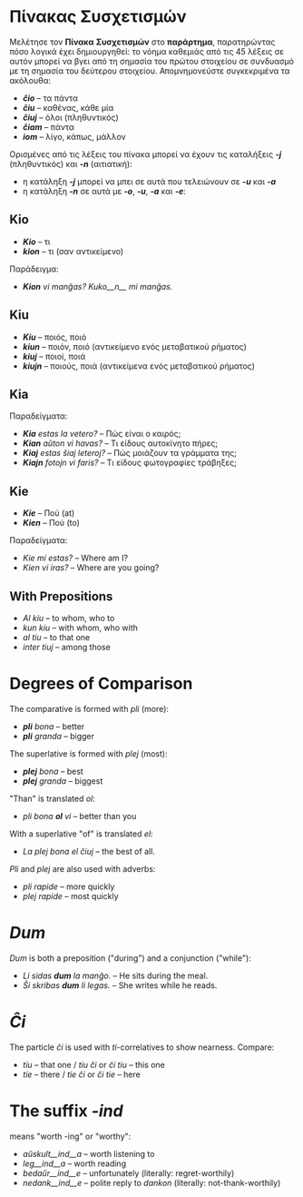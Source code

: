 # Πίνακας Συσχετισμών

Μελέτησε τον __Πίνακα__ __Συσχετισμών__ στο __παράρτημα__, παρατηρώντας πόσο λογικά έχει δημιουργηθεί: το νόημα καθεμιάς από τις 45 λέξεις σε αυτόν μπορεί να βγει από τη σημασία του πρώτου στοιχείου σε συνδυασμό με τη σημασία του δεύτερου στοιχείου. 
Απομνημονεύστε συγκεκριμένα τα ακόλουθα:

- *__ĉio__*  – τα πάντα
- *__ĉiu__*  – καθένας, κάθε μία
- *__ĉiuj__*  – όλοι (πληθυντικός)
- *__ĉiam__* – πάντα
- *__iom__* – λίγο, κάπως, μάλλον

Ορισμένες από τις λέξεις του πίνακα μπορεί να έχουν τις καταλήξεις *__-j__* (πληθυντικός) και *__-n__* (αιτιατική):

- η κατάληξη *__-j__* μπορεί να μπει σε αυτά που τελειώνουν σε *__-u__* και *__-a__*
- η κατάληξη *__-n__* σε αυτά με *__-o__*, *__-u__*, *__-a__* και *__-e__*:

## __Kio__ 

- *__Kio__* – τι 
- *__kion__* – τι (σαν αντικείμενο)

Παράδειγμα: 

- *__Kion__ vi manĝas? Kuko__n__ mi manĝas.*

## __Kiu__
- *__Kiu__* – ποιός, ποιό
- *__kiun__* – ποιόν, ποιό (αντικείμενο ενός μεταβατικού ρήματος)
- *__kiuj__* – ποιοί, ποιά
- *__kiujn__* – ποιούς, ποιά (αντικείμενα ενός μεταβατικού ρήματος)

## __Kia__

Παραδείγματα:

- *__Kia__ estas la vetero?* – Πώς είναι ο καιρός;
- *__Kian__ aŭton vi havas?* – Τι είδους αυτοκίνητο πήρες;
- *__Kiaj__ estas ŝiaj leteroj?* – Πώς μοιάζουν τα γράμματα της;
- *__Kiajn__ fotojn vi faris?* – Τι είδους φωτογραφίες τράβηξες;

## __Kie__

- *__Kie__* – Πού (at)
- *__Kien__* – Πού (to)

Παραδείγματα:

- *Kie mi estas?* – Where am I?
- *Kien vi iras?* – Where are you going?

## With Prepositions

- *Al kiu* – to whom, who to
- *kun kiu* – with whom, who with
- *al tiu* – to that one
- *inter tiuj* – among those

# Degrees of Comparison

The comparative is formed with *pli* (more):

- *__pli__ bona* – better
- *__pli__ granda* – bigger

The superlative is formed with *plej* (most):

- *__plej__ bona* – best
- *__plej__ granda* – biggest

"Than" is translated *ol*:

- *pli bona __ol__ vi* – better than you

With a superlative "of" is translated *el*: 

- *La plej bona el ĉiuj* – the best of all.

*Pli* and *plej* are also used with adverbs:

- *pli rapide* – more quickly
- *plej rapide* – most quickly

# *Dum* 

*Dum* is both a preposition ("during") and a conjunction ("while"):

- *Li sidas __dum__ la manĝo.* – He sits during the meal.
- *Ŝi skribas __dum__ li legas.* – She writes while he reads.

# *Ĉi*

The particle *ĉi* is used with *ti*-correlatives to show nearness. Compare:

- *tiu* – that one / *tiu ĉi* or *ĉi tiu* – this one
- *tie* – there / *tie ĉi* or *ĉi tie* – here

# The suffix *-ind*

means "worth -ing" or "worthy":

- *aŭskult__ind__a* – worth listening to
- *leg__ind__a* – worth reading
- *bedaŭr__ind__e* – unfortunately (literally: regret-worthily)
- *nedank__ind__e* – polite reply to *dankon* (literally: not-thank-worthily)

 
